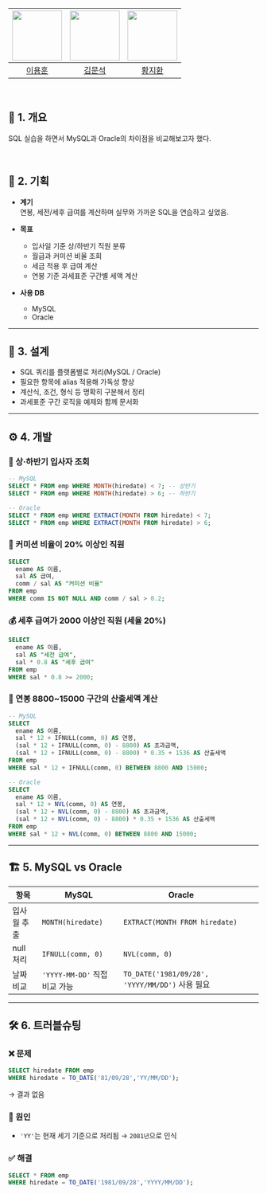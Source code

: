 
|<img src="https://avatars.githubusercontent.com/u/56614731?v=4" width="100" height="100"/>|<img src="https://avatars.githubusercontent.com/u/117507439?v=4" width="100" height="100"/>|<img src="https://avatars.githubusercontent.com/u/188286798?v=4" width="100" height="100"/>|
|:-:|:-:|:-:|
|[이용훈](https://github.com/dldydgns)|[김문석](https://github.com/moonstone0514)|[황지환](https://github.com/jihwan77)|

<br>

## 📌 1. 개요

SQL 실습을 하면서 MySQL과 Oracle의 차이점을 비교해보고자 했다.  

<br>

## 📝 2. 기획

- **계기**  
  연봉, 세전/세후 급여를 계산하며 실무와 가까운 SQL을 연습하고 싶었음.

- **목표**
  - 입사일 기준 상/하반기 직원 분류
  - 월급과 커미션 비율 조회
  - 세금 적용 후 급여 계산
  - 연봉 기준 과세표준 구간별 세액 계산

- **사용 DB**  
  - MySQL  
  - Oracle

---

## 🧩 3. 설계

- SQL 쿼리를 플랫폼별로 처리(MySQL / Oracle)
- 필요한 항목에 alias 적용해 가독성 향상
- 계산식, 조건, 형식 등 명확히 구분해서 정리
- 과세표준 구간 로직을 예제와 함께 문서화

---

## ⚙️ 4. 개발

### 📅 상·하반기 입사자 조회
```sql
-- MySQL
SELECT * FROM emp WHERE MONTH(hiredate) < 7; -- 상반기
SELECT * FROM emp WHERE MONTH(hiredate) > 6; -- 하반기

-- Oracle
SELECT * FROM emp WHERE EXTRACT(MONTH FROM hiredate) < 7;
SELECT * FROM emp WHERE EXTRACT(MONTH FROM hiredate) > 6;
````

### 💼 커미션 비율이 20% 이상인 직원

```sql
SELECT
  ename AS 이름,
  sal AS 급여,
  comm / sal AS "커미션 비율"
FROM emp
WHERE comm IS NOT NULL AND comm / sal > 0.2;
```

### 💰 세후 급여가 2000 이상인 직원 (세율 20%)

```sql
SELECT 
  ename AS 이름,
  sal AS "세전 급여",
  sal * 0.8 AS "세후 급여"
FROM emp
WHERE sal * 0.8 >= 2000;
```

### 🧾 연봉 8800\~15000 구간의 산출세액 계산

```sql
-- MySQL
SELECT
  ename AS 이름,
  sal * 12 + IFNULL(comm, 0) AS 연봉,
  (sal * 12 + IFNULL(comm, 0) - 8800) AS 초과금액,
  (sal * 12 + IFNULL(comm, 0) - 8800) * 0.35 + 1536 AS 산출세액
FROM emp
WHERE sal * 12 + IFNULL(comm, 0) BETWEEN 8800 AND 15000;

-- Oracle
SELECT
  ename AS 이름,
  sal * 12 + NVL(comm, 0) AS 연봉,
  (sal * 12 + NVL(comm, 0) - 8800) AS 초과금액,
  (sal * 12 + NVL(comm, 0) - 8800) * 0.35 + 1536 AS 산출세액
FROM emp
WHERE sal * 12 + NVL(comm, 0) BETWEEN 8800 AND 15000;
```

---

## 🏗️ 5. MySQL vs Oracle

| 항목      | MySQL                   | Oracle                                      |   |              |
| ------- | ----------------------- | ------------------------------------------- | - | ------------ |
| 입사월 추출  | `MONTH(hiredate)`       | `EXTRACT(MONTH FROM hiredate)`              |   |              |
| null 처리 | `IFNULL(comm, 0)`       | `NVL(comm, 0)`                              |   |              |
| 날짜 비교   | `'YYYY-MM-DD'` 직접 비교 가능 | `TO_DATE('1981/09/28', 'YYYY/MM/DD')` 사용 필요 |   |              |


---

## 🛠️ 6. 트러블슈팅

### ❌ 문제

```sql
SELECT hiredate FROM emp
WHERE hiredate = TO_DATE('81/09/28','YY/MM/DD');
```

→ 결과 없음

### 🎯 원인

* `'YY'`는 현재 세기 기준으로 처리됨 → `2081년`으로 인식

### ✅ 해결

```sql
SELECT * FROM emp
WHERE hiredate = TO_DATE('1981/09/28','YYYY/MM/DD');
```
